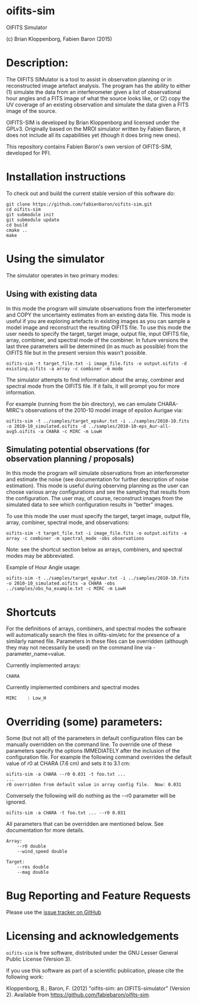 oifits-sim
==========

OIFITS Simulator

(c) Brian Kloppenborg, Fabien Baron (2015)

# Description:
The OIFITS SIMulator is a tool to assist in observation
planning or in reconstructed image artefact analysis.  The program has
the ability to either (1) simulate the data from an interferometer
given a list of observational hour angles and a FITS image of what the
source looks like, or (2) copy the UV coverage of an existing
observation and simulate the data given a FITS image of the source.

OIFITS-SIM is developed by Brian Kloppenborg and licensed under the GPLv3. Originally based on the MROI simulator written by Fabien Baron, it does not include all its capabilities yet (though it does bring new ones).

This repository contains Fabien Baron's own version of OIFITS-SIM, developed for PFI.

# Installation instructions

To check out and build the current stable version of this software do:

```
git clone https://github.com/fabienbaron/oifits-sim.git
cd oifits-sim
git submodule init
git submodule update
cd build
cmake ..
make
```

# Using the simulator

The simulator operates in two primary modes:

## Using with existing data

In this mode the program will simulate observations from the interferometer and COPY the
uncertainty estimates from an existing data file.  This mode is useful if you are exploring
artefacts in existing images as you can sample a model image and reconstruct the resulting 
OIFITS file.  To use this mode the user needs to specify the target, target image, output 
file, input OIFITS file, array, combiner, and spectral mode of the combiner.  In future versions
the last three parameters will be determined (in as much as possible) from the OIFITS file
but in the present version this wasn't possible.

    oifits-sim -t target_file.txt -i image_file.fits -o output.oifits -d existing.oifits -a array -c combiner -m mode
    
The simulator attempts to find information about the array, combiner and spectral mode from
the OIFITS file.  If it fails, it will prompt you for more information.

For example (running from the bin directory), we can emulate CHARA-MIRC's observations of the 2010-10 model image of epsilon Aurigae via:

    oifits-sim -t ../samples/target_epsAur.txt -i ../samples/2010-10.fits -o 2010-10_simulated.oifits -d ../samples/2010-10-eps_Aur-all-avg5.oifits -a CHARA -c MIRC -m LowH

## Simulating potential observations (for observation planning / proposals)

In this mode the program will simulate observations from an interferometer and estimate the
noise (see documentation for further description of noise estimation).  This mode is useful
during observing planning as the user can choose various array configurations and see the
sampling that results from the configuration.  The user may, of course, reconstruct images
from the simulated data to see which configuration results in "better" images.

To use this mode the user must specify the target, target image, output file, array, 
combiner, spectral mode, and observations:

    oifits-sim -t target_file.txt -i image_file.fits -o output.oifits -a array -c combiner -m spectral_mode -obs observations
      
Note: see the shortcut section below as arrays, combiners, and spectral modes may be
abbreviated.

Example of Hour Angle usage:

    oifits-sim -t ../samples/target_epsAur.txt -i ../samples/2010-10.fits -o 2010-10_simulated.oifits -a CHARA -obs ../samples/obs_ha_example.txt -c MIRC -m LowH

# Shortcuts

For the definitions of arrays, combiners, and spectral modes the software will automatically
search the files in oifits-sim/etc for the presence of a similarly named file.  Parameters in
these files can be overridden (although they may not necessarily be used) on the command line
via -parameter_name=value.

Currently implemented arrays:

    CHARA

Currently implemented combiners and spectral modes

    MIRC	: Low_H

# Overriding (some) parameters:

Some (but not all) of the parameters in default configuration files can be manually overridden 
on the command line.  To override one of these parameters specify the options IMMEDIATELY after
the inclusion of the configuration file.  For example the following command overrides
the default value of r0 at CHARA (7.6 cm) and sets it to 3.1 cm:

    oifits-sim -a CHARA --r0 0.031 -t foo.txt ...
    ...
    r0 overridden from default value in array config file.  Now: 0.031
      
Conversely the following will do nothing as the --r0 parameter will be ignored.

    oifits-sim -a CHARA -t foo.txt ... --r0 0.031

All parameters that can be overridden are mentioned below.  See documentation for more details.

    Array:
        --r0 double
        --wind_speed double

    Target:
        --res double
        --mag double
        
# Bug Reporting and Feature Requests

Please use the [issue tracker on GitHub](https://github.com/fabienbaron/oifits-sim/issues)


# Licensing and acknowledgements

`oifits-sim` is free software, distributed under the GNU Lesser General Public License (Version 3).

If you use this software as part of a scientific publication, please cite the following work:

Kloppenborg, B.; Baron, F. (2012) "oifits-sim: an OIFITS-simulator" (Version 2). Available from https://github.com/fabiebaron/oifits-sim.
